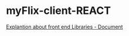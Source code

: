 # myFlix-client-REACT

[Explantion about front end Libraries - Document](https://github.com/sb-olr/myFlix-client-REACT/blob/3.1/docs/Libraries.pdf)

